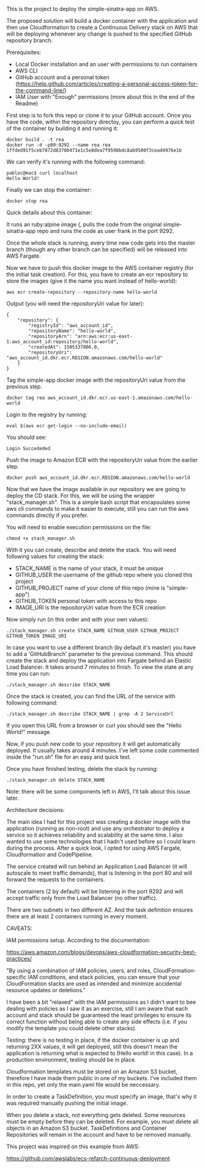 This is the project to deploy the simple-sinatra-app on AWS.

The proposed solution will build a docker container with the
application and then use Cloudformation to create a Continuous
Delivery stack on AWS that will be deploying whenever any change is
pushed to the specified GitHub repository branch.


Prerequisites:
- Local Docker installation and an user with permissions to run containers
- AWS CLI
- GitHub account and a personal token (https://help.github.com/articles/creating-a-personal-access-token-for-the-command-line/)
- IAM User with "Enough" permissions (more about this in the end of
  the Readme)

First step is to fork this repo or clone it to your GitHub
account. Once you have the code, within the repository directoy, you
can perform a quick test of the container by building it and running
it:

```
docker build . -t rea
docker run -d -p80:9292 --name rea rea
1ffded91f5ceb7872d8370b471e1c5e8dea7f9598bdc8ab9500f3cead4976e1b
```

We can verify it's running with the following command:
```
pabloc@mac$ curl localhost
Hello World!
```
Finally we can stop the container:

```
docker stop rea
```


Quick details about this container:

It runs an ruby:alpine image (, pulls the code from the original
simple-sinatra-app repo and runs the code as user frank in the port
9292.

Once the whole stack is running, every time new code gets into the
master branch (though any other branch can be specified) will be
released into AWS Fargate.



Now we have to push this docker image to the AWS container registry
(for the initial task creation). For this, you have to create an ecr
repository to store the images (give it the name you want instead of hello-world):
```
aws ecr create-repository --repository-name hello-world
```

Output (you will need the repositoryUri value for later):
```
{
    "repository": {
        "registryId": "aws_account_id",
        "repositoryName": "hello-world",
        "repositoryArn": "arn:aws:ecr:us-east-1:aws_account_id:repository/hello-world",
        "createdAt": 1505337806.0,
        "repositoryUri": "aws_account_id.dkr.ecr.REGION.amazonaws.com/hello-world"
    }
}
```
Tag the simple-app  docker image with the repositoryUri value from the
previous step.

```
docker tag rea aws_account_id.dkr.ecr.us-east-1.amazonaws.com/hello-world
```

Login to the registry by running:
```
eval $(aws ecr get-login --no-include-email)
```

You should see:
```
Login Succededed
```

Push the image to Amazon ECR with the repositoryUri value from the earlier step.
```
docker push aws_account_id.dkr.ecr.REGION.amazonaws.com/hello-world

```

Now that we have the image available in our repository we are going to
deploy the CD stack. For this, we will be using the wrapper
"stack_manager.sh". This is a simple bash script that encapsulates
some aws cli commands to make it easier to execute, still you can run
the aws commands directly if you prefer.

You will need to enable execution permissions on the file:
```
chmod +x stack_manager.sh
```

With it you can create, describe and delete the stack. You will need
following values for creating the stack:
- STACK_NAME is the name of your stack, it must be unique
- GITHUB_USER the username of the github repo where you cloned this project
- GITHUB_PROJECT name of your clone of this repo (mine is "simple-app")
- GITHUB_TOKEN personal token with access to this repo
- IMAGE_URI is the repositoryUri value from the ECR creation

Now simply run (in this order and with your own values):

```
./stack_manager.sh create STACK_NAME GITHUB_USER GITHUB_PROJECT GITHUB_TOKEN IMAGE_URI
```

In case you want to use a different branch (by default it's master)
you have to add a 'GitHubBranch' parameter to the previous command.
This should create the stack and deploy the application into Fargate
behind an Elastic Load Balancer. It takes around 7 minutes to
finish. To view the state at any time you can run:

```
./stack_manager.sh describe STACK_NAME
```

Once the stack is created, you can find the URL of the service with
following command:

```
./stack_manager.sh describe STACK_NAME | grep -A 2 ServiceUrl
```

If you open this URL from a browser or curl you should see the "Hello
World!" message.


Now, if you push new code to your repository it will get automatically
deployed. It usually takes around 4 minutes. I've left some code
commented inside the "run.sh" file for an easy and quick test.


Once you have finished testing, delete the stack by running:
```
./stack_manager.sh delete STACK_NAME
```

Note: there will be some components left in AWS, I'll talk about this
issue later.



Architecture decisions:

The main idea I had for this project was creating a docker image with
the application (running as non-root) and use any orchestrator to
deploy a service so it achieves reliability and scalability at the
same time. I also wanted to use some technologies that I hadn't used
before so I could learn during the process. After a quick look, I opted
for using AWS Fargate, Cloudformation and CodePipeline.

The service created will run behind an Application Load Balancer (it will
autoscale to meet traffic demands), that is
listening in the port 80 and will forward the requests to the
containers. 

The containers (2 by default) will be listening in the port 9292 and
will accept traffic only from the Load Balancer (no other traffic).

There are two subnets in two different AZ. And the task definition
ensures there are at least 2 containers running in every moment.



CAVEATS:


IAM permissions setup. According to the documentation:

https://aws.amazon.com/blogs/devops/aws-cloudformation-security-best-practices/

"By using a combination of IAM policies, users, and roles, CloudFormation-specific IAM conditions, and stack policies, you can ensure that your CloudFormation stacks are used as intended and minimize accidental resource updates or deletions."

I have been a bit "relaxed" with the IAM permissions as I didn't want
to bee dealing with policies as I saw it as an exercise, still I am
aware that each account and stack should be guaranteed the least
privileges to ensure its correct function without being able to
create any side effects (i.e. if you modify the template you could
delete other stacks).

Testing: there is no testing in place, if the docker container is up
and returning 2XX values, it will get deployed, still this doesn't
mean the application is returning what is expected to (Hello world! in
this case). In a production environment, testing should be in place.


Cloudformation templates must be stored on an Amazon S3 bucket,
therefore I have made them public in one of my buckets. I've included
them in this repo, yet only the main.yaml file would be neccessary.


In order to create a TaskDefinition, you must specify an image,
that's why it was required manually pushing the initial image.

When you delete a stack, not everything gets deleted. Some resources
must be empty before they can be deleted. For example, you must delete
all objects in an Amazon S3 bucket. TaskDefinitions and Container
Repositories will remain in the account and have to be removed manually.



This project was inspired on this example from AWS:

https://github.com/awslabs/ecs-refarch-continuous-deployment

